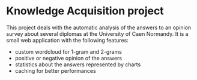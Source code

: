 # Knowledge Acquisition project

This project deals with the automatic analysis of the answers to an opinion survey about several diplomas at the University of Caen Normandy. It is a small web application with the following features:

- custom wordcloud for 1-gram and 2-grams
- positive or negative opinion of the answers
- statistics about the answers represented by charts
- caching for better performances 
